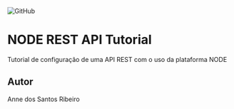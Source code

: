 ![GitHub](https://img.shields.io/github/license/Anne-Ribeiro/node-rest?style=for-the-badge)
# NODE REST API Tutorial
Tutorial de configuração de uma API REST com o uso da plataforma NODE
## Autor
Anne dos Santos Ribeiro
